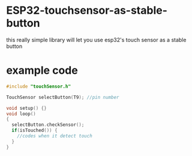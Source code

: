 # ESP32-touchsensor-as-stable-button
this really simple library will let you use esp32's touch sensor as a stable button 


# example code
```cpp
#include "touchSensor.h"

TouchSensor selectButton(T9); //pin number

void setup() {}
void loop()
{
  selectButton.checkSensor();
  if(isTouched()) {
    //codes when it detect touch
  }
}
